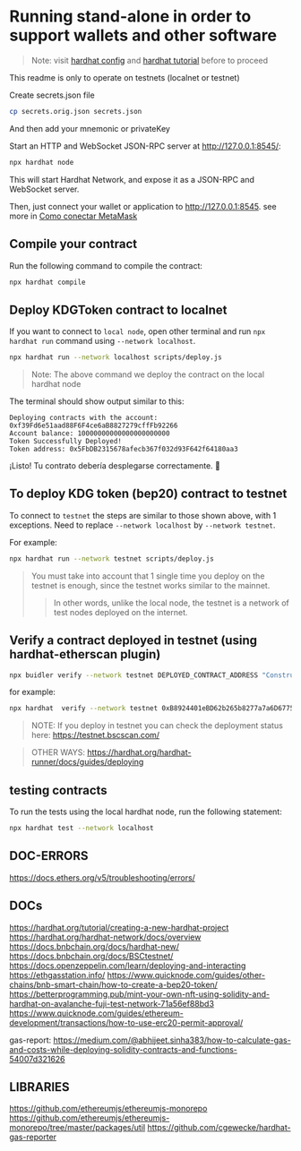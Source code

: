 # Running stand-alone in order to support wallets and other software

> Note: visit [hardhat config](https://hardhat.org/hardhat-runner/docs/config) and [hardhat tutorial](https://hardhat.org/tutorial/) before to proceed

This readme is only to operate on testnets (localnet or testnet)

Create secrets.json file
```bash
cp secrets.orig.json secrets.json
```
And then add your mnemonic or privateKey

Start an HTTP and WebSocket JSON-RPC server at http://127.0.0.1:8545/:
```bash
npx hardhat node
```

This will start Hardhat Network, and expose it as a JSON-RPC and WebSocket server.

Then, just connect your wallet or application to http://127.0.0.1:8545. see more in [Como conectar MetaMask](./README.METAMASK.MD)

## Compile your contract
Run the following command to compile the contract:
```bash
npx hardhat compile
```

## Deploy KDGToken contract to localnet
If you want to connect to `local node`, open other terminal and run `npx hardhat run` command using `--network localhost`.
```bash
npx hardhat run --network localhost scripts/deploy.js
```

> Note: The above command we deploy the contract on the local hardhat node

The terminal should show output similar to this:

```bach
Deploying contracts with the account: 0xf39Fd6e51aad88F6F4ce6aB8827279cffFb92266
Account balance: 10000000000000000000000
Token Successfully Deployed!
Token address: 0x5FbDB2315678afecb367f032d93F642f64180aa3
```
¡Listo! Tu contrato debería desplegarse correctamente. 🚀

## To deploy KDG token (bep20) contract to testnet
To connect to `testnet` the steps are similar to those shown above, with 1 exceptions. Need to replace `--network localhost` by `--network testnet`.

For example:
```bash
npx hardhat run --network testnet scripts/deploy.js
```

> You must take into account that 1 single time you deploy on the testnet is enough, since the testnet works similar to the mainnet. 
> > In other words, unlike the local node, the testnet is a network of test nodes deployed on the internet.

## Verify a contract deployed in testnet (using hardhat-etherscan plugin)

```bash
npx buidler verify --network testnet DEPLOYED_CONTRACT_ADDRESS "Constructor argument 1"
```

for example:

```bash
npx hardhat  verify --network testnet 0xB8924401eBD62b265b8277a7a6D6775b6DcF17FB
```

> NOTE: If you deploy in testnet you can check the deployment status here: <https://testnet.bscscan.com/>

> OTHER WAYS: https://hardhat.org/hardhat-runner/docs/guides/deploying

## testing contracts
To run the tests using the local hardhat node, run the following statement:
```bash
npx hardhat test --network localhost
```

## DOC-ERRORS
<https://docs.ethers.org/v5/troubleshooting/errors/>

## DOCs
<https://hardhat.org/tutorial/creating-a-new-hardhat-project>
<https://hardhat.org/hardhat-network/docs/overview>
<https://docs.bnbchain.org/docs/hardhat-new/>
<https://docs.bnbchain.org/docs/BSCtestnet/>
<https://docs.openzeppelin.com/learn/deploying-and-interacting>
<https://ethgasstation.info/>
<https://www.quicknode.com/guides/other-chains/bnb-smart-chain/how-to-create-a-bep20-token/>
<https://betterprogramming.pub/mint-your-own-nft-using-solidity-and-hardhat-on-avalanche-fuji-test-network-71a56ef88bd3>
<https://www.quicknode.com/guides/ethereum-development/transactions/how-to-use-erc20-permit-approval/>

gas-report: <https://medium.com/@abhijeet.sinha383/how-to-calculate-gas-and-costs-while-deploying-solidity-contracts-and-functions-54007d321626>

## LIBRARIES
<https://github.com/ethereumjs/ethereumjs-monorepo>
<https://github.com/ethereumjs/ethereumjs-monorepo/tree/master/packages/util>
<https://github.com/cgewecke/hardhat-gas-reporter>
